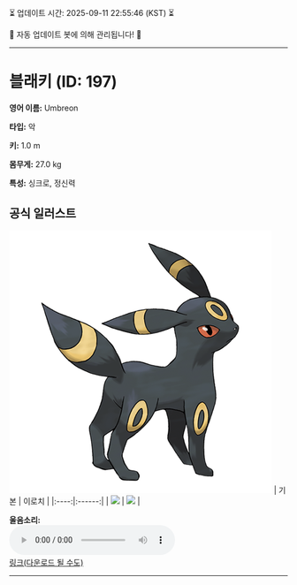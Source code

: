 
⏳ 업데이트 시간: 2025-09-11 22:55:46 (KST) ⏳

🤖 자동 업데이트 봇에 의해 관리됩니다! 🤖

---

# 블래키 (ID: 197)
**영어 이름:** Umbreon

**타입:** 악

**키:** 1.0 m

**몸무게:** 27.0 kg

**특성:** 싱크로, 정신력

## 공식 일러스트
![](https://raw.githubusercontent.com/PokeAPI/sprites/master/sprites/pokemon/other/official-artwork/197.png)
| 기본 | 이로치 |
|:----:|:------:|
| <img src="http://play.pokemonshowdown.com/sprites/ani/umbreon.gif" width="200"> | <img src="http://play.pokemonshowdown.com/sprites/ani-shiny/umbreon.gif" width="200"> |

**울음소리:**<br><audio controls src="https://raw.githubusercontent.com/PokeAPI/cries/main/cries/pokemon/latest/197.ogg"></audio><br> [링크(다운로드 될 수도)](https://raw.githubusercontent.com/PokeAPI/cries/main/cries/pokemon/latest/197.ogg)


---
